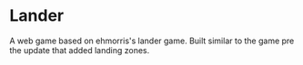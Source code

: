 # Lander
A web game based on ehmorris's lander game.
Built similar to the game pre the update that added landing zones.
